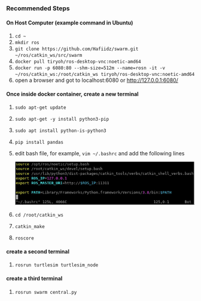 ### Recommended Steps

#### On Host Computer (example command in Ubuntu)
1. `cd ~`
1. `mkdir ros`
1. `git clone https://github.com/Hafiidz/swarm.git ~/ros/catkin_ws/src/swarm`
1. `docker pull tiryoh/ros-desktop-vnc:noetic-amd64`
1. `docker run -p 6080:80 --shm-size=512m --name=rosn -it -v ~/ros/catkin_ws:/root/catkin_ws tiryoh/ros-desktop-vnc:noetic-amd64`
1. open a browser and got to localhost:6080 or http://127.0.0.1:6080/

#### Once inside docker container, create a new terminal
1. `sudo apt-get update`
1. `sudo apt-get -y install python3-pip`
1. `sudo apt install python-is-python3`
1. `pip install pandas`
1. edit bash file, for example, `vim ~/.bashrc` and add the following lines

    ![bashrc screenshot](notes/bashrc.png)

1. `cd /root/catkin_ws`
1. `catkin_make`
1. `roscore`

#### create a second terminal
1. `rosrun turtlesim turtlesim_node`

#### create a third terminal
1. `rosrun swarm central.py`


